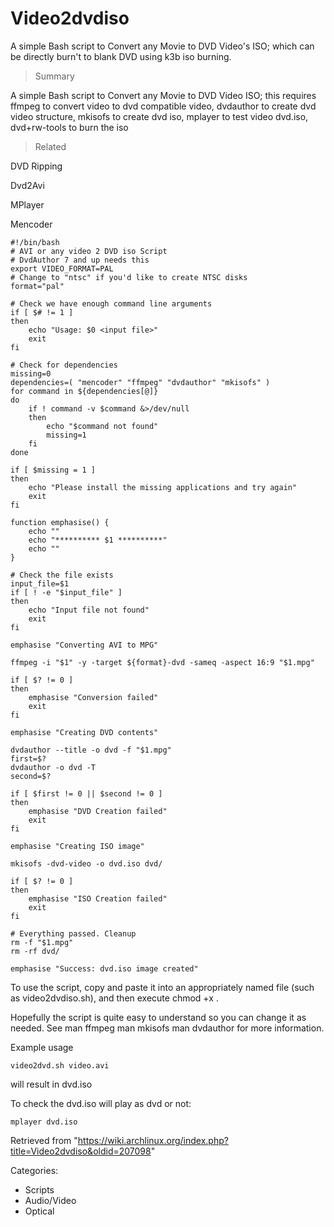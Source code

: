 Video2dvdiso
============

A simple Bash script to Convert any Movie to DVD Video's ISO; which can
be directly burn't to blank DVD using k3b iso burning.

> Summary

A simple Bash script to Convert any Movie to DVD Video ISO; this
requires ffmpeg to convert video to dvd compatible video, dvdauthor to
create dvd video structure, mkisofs to create dvd iso, mplayer to test
video dvd.iso, dvd+rw-tools to burn the iso

> Related

DVD Ripping

Dvd2Avi

MPlayer

Mencoder

    #!/bin/bash  
    # AVI or any video 2 DVD iso Script  
    # DvdAuthor 7 and up needs this
    export VIDEO_FORMAT=PAL  
    # Change to "ntsc" if you'd like to create NTSC disks  
    format="pal"  
      
    # Check we have enough command line arguments  
    if [ $# != 1 ]  
    then  
        echo "Usage: $0 <input file>"  
        exit  
    fi  
      
    # Check for dependencies  
    missing=0  
    dependencies=( "mencoder" "ffmpeg" "dvdauthor" "mkisofs" )  
    for command in ${dependencies[@]}  
    do  
        if ! command -v $command &>/dev/null  
        then  
            echo "$command not found"  
            missing=1  
        fi  
    done  
      
    if [ $missing = 1 ]  
    then  
        echo "Please install the missing applications and try again"  
        exit  
    fi  
      
    function emphasise() {  
        echo ""  
        echo "********** $1 **********"  
        echo ""  
    }  
      
    # Check the file exists  
    input_file=$1  
    if [ ! -e "$input_file" ]  
    then  
        echo "Input file not found"  
        exit  
    fi  
      
    emphasise "Converting AVI to MPG"  
      
    ffmpeg -i "$1" -y -target ${format}-dvd -sameq -aspect 16:9 "$1.mpg"
      
    if [ $? != 0 ]  
    then  
        emphasise "Conversion failed"  
        exit  
    fi  
      
    emphasise "Creating DVD contents"  

    dvdauthor --title -o dvd -f "$1.mpg"
    first=$?  
    dvdauthor -o dvd -T  
    second=$?  
      
    if [ $first != 0 || $second != 0 ]  
    then  
        emphasise "DVD Creation failed"  
        exit  
    fi  
      
    emphasise "Creating ISO image"  
      
    mkisofs -dvd-video -o dvd.iso dvd/  
      
    if [ $? != 0 ]  
    then  
        emphasise "ISO Creation failed"  
        exit  
    fi  
      
    # Everything passed. Cleanup  
    rm -f "$1.mpg"
    rm -rf dvd/  
      
    emphasise "Success: dvd.iso image created"  

To use the script, copy and paste it into an appropriately named file
(such as video2dvdiso.sh), and then execute chmod +x <file>.

Hopefully the script is quite easy to understand so you can change it as
needed. See man ffmpeg man mkisofs man dvdauthor for more information.

Example usage

    video2dvd.sh video.avi

will result in dvd.iso

To check the dvd.iso will play as dvd or not:

    mplayer dvd.iso

Retrieved from
"https://wiki.archlinux.org/index.php?title=Video2dvdiso&oldid=207098"

Categories:

-   Scripts
-   Audio/Video
-   Optical
